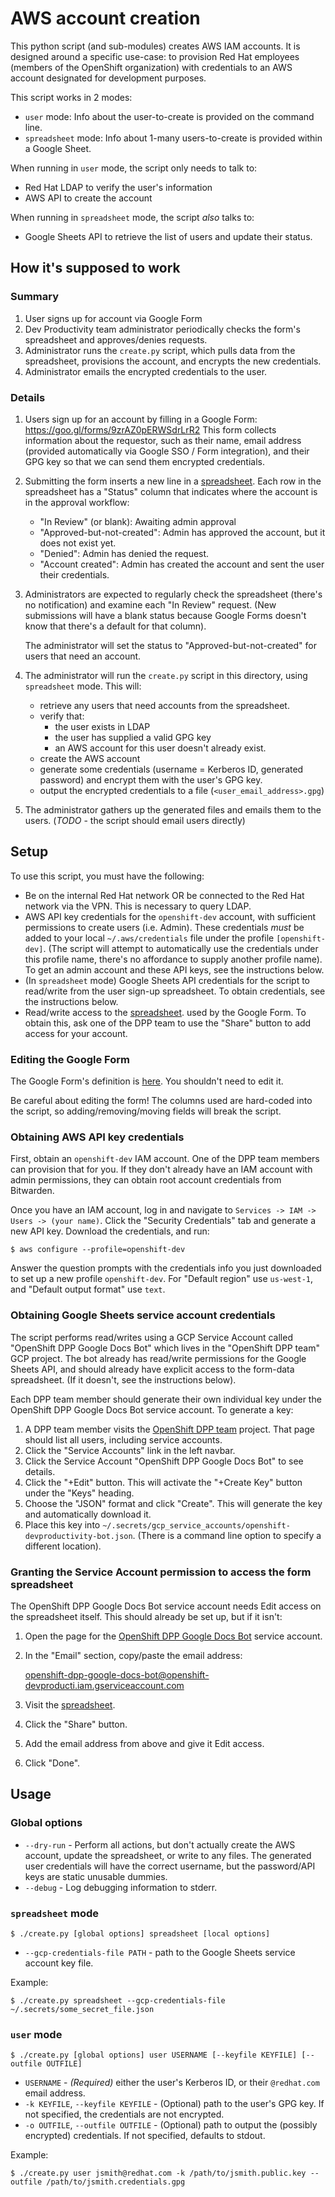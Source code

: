 # AWS account creation

This python script (and sub-modules) creates AWS IAM accounts. It is designed around a specific
use-case: to provision Red Hat employees (members of the OpenShift organization) with credentials
to an AWS account designated for development purposes.

This script works in 2 modes:
* `user` mode: Info about the user-to-create is provided on the command line.
* `spreadsheet` mode: Info about 1-many users-to-create is provided within a Google Sheet.

When running in `user` mode, the script only needs to talk to:
* Red Hat LDAP to verify the user's information
* AWS API to create the account

When running in `spreadsheet` mode, the script *also* talks to:
* Google Sheets API to retrieve the list of users and update their status.

## How it's supposed to work

### Summary
1) User signs up for account via Google Form
2) Dev Productivity team administrator periodically checks the form's spreadsheet
   and approves/denies requests.
3) Administrator runs the `create.py` script, which pulls data from the spreadsheet,
   provisions the account, and encrypts the new credentials.
4) Administrator emails the encrypted credentials to the user.

### Details

1) Users sign up for an account by filling in a Google Form: https://goo.gl/forms/9zrAZ0pERWSdrLrR2
    This form collects information about the requestor, such as their name, email address (provided
    automatically via Google SSO / Form integration), and their GPG key so that we can send them
    encrypted credentials.

2) Submitting the form inserts a new line in a [spreadsheet](https://docs.google.com/spreadsheets/d/1TxlsWyV970ct9EYaPrnSU5Ag7eTKw3Yfi2zfLsfqgxM/edit).
    Each row in the spreadsheet has a "Status" column that indicates where the account is in the
    approval workflow:

    * "In Review" (or blank): Awaiting admin approval
    * "Approved-but-not-created": Admin has approved the account, but it does not exist yet.
    * "Denied": Admin has denied the request.
    * "Account created": Admin has created the account and sent the user their credentials.

3) Administrators are expected to regularly check the spreadsheet (there's no notification) and examine
    each "In Review" request. (New submissions will have a blank status because Google Forms doesn't know
    that there's a default for that column).

    The administrator will set the status to "Approved-but-not-created" for users that need an account.

4) The administrator will run the `create.py` script in this directory, using `spreadsheet` mode. This
    will:
    * retrieve any users that need accounts from the spreadsheet.
    * verify that:
       * the user exists in LDAP
       * the user has supplied a valid GPG key
       * an AWS account for this user doesn't already exist.
    * create the AWS account
    * generate some credentials (username = Kerberos ID, generated password) and
      encrypt them with the user's GPG key.
    * output the encrypted credentials to a file (`<user_email_address>.gpg`)

5) The administrator gathers up the generated files and emails them to the users.
   (*TODO* - the script should email users directly)

## Setup

To use this script, you must have the following:

* Be on the internal Red Hat network OR be connected to the Red Hat network via the VPN. This is necessary to
  query LDAP.
* AWS API key credentials for the `openshift-dev` account, with sufficient permissions to create users (i.e. Admin).
  These credentials *must* be added to your local `~/.aws/credentials` file under the profile `[openshift-dev]`.
  (The script will attempt to automatically use the credentials under this profile name, there's no affordance
  to supply another profile name).
  To get an admin account and these API keys, see the instructions below.
* (In `spreadsheet` mode) Google Sheets API credentials for the script to read/write from the user sign-up
  spreadsheet. To obtain credentials, see the instructions below.
* Read/write access to the [spreadsheet](https://docs.google.com/spreadsheets/d/1TxlsWyV970ct9EYaPrnSU5Ag7eTKw3Yfi2zfLsfqgxM/edit).
  used by the Google Form. To obtain this, ask one of the DPP team to use the "Share" button to add access
  for your account.

### Editing the Google Form

The Google Form's definition is [here](https://docs.google.com/forms/d/1VUHzSYKK4tfGD5l2i1NgXZkDws4zD2fcZC1WRpwIjQc/edit).
You shouldn't need to edit it.

Be careful about editing the form! The columns used are hard-coded into the script, so adding/removing/moving fields
will break the script.

### Obtaining AWS API key credentials

First, obtain an `openshift-dev` IAM account. One of the DPP team members can provision that for you. If they
don't already have an IAM account with admin permissions, they can obtain root account credentials from
Bitwarden.

Once you have an IAM account, log in and navigate to `Services -> IAM -> Users -> (your name)`. Click
the "Security Credentials" tab and generate a new API key. Download the credentials, and run:

    $ aws configure --profile=openshift-dev

Answer the question prompts with the credentials info you just downloaded to set up a new profile
`openshift-dev`. For "Default region" use `us-west-1`, and "Default output format" use `text`.

### Obtaining Google Sheets service account credentials

The script performs read/writes using a GCP Service Account called "OpenShift DPP Google Docs Bot" which
lives in the "OpenShift DPP team" GCP project. The bot already has read/write permissions for the Google
Sheets API, and should already have explicit access to the form-data spreadsheet. (If it doesn't, see the
instructions below).

Each DPP team member should generate their own individual key under the OpenShift DPP Google Docs Bot
service account. To generate a key:

1) A DPP team member visits the [OpenShift DPP team](https://console.developers.google.com/iam-admin/iam?organizationId=54643501348&project=openshift-devproducti)
   project. That page should list all users, including service accounts.
2) Click the "Service Accounts" link in the left navbar.
3) Click the Service Account "OpenShift DPP Google Docs Bot" to see details.
4) Click the "+Edit" button. This will activate the "+Create Key" button under the "Keys" heading.
5) Choose the "JSON" format and click "Create". This will generate the key and automatically download
   it.
6) Place this key into `~/.secrets/gcp_service_accounts/openshift-devproductivity-bot.json`. (There is
   a command line option to specify a different location).

### Granting the Service Account permission to access the form spreadsheet

The OpenShift DPP Google Docs Bot service account needs Edit access on the spreadsheet itself. This
should already be set up, but if it isn't:

1) Open the page for the [OpenShift DPP Google Docs Bot](https://console.developers.google.com/iam-admin/serviceaccounts/details/108644291258280548223?organizationId=54643501348&project=openshift-devproducti)
   service account.
2) In the "Email" section, copy/paste the email address:

    openshift-dpp-google-docs-bot@openshift-devproducti.iam.gserviceaccount.com

3) Visit the [spreadsheet](https://docs.google.com/spreadsheets/d/1TxlsWyV970ct9EYaPrnSU5Ag7eTKw3Yfi2zfLsfqgxM/edit).
4) Click the "Share" button.
5) Add the email address from above and give it Edit access.
6) Click "Done".

## Usage

### Global options

* `--dry-run` - Perform all actions, but don't actually create the AWS account, update the spreadsheet, or write to any files.
  The generated user credentials will have the correct username, but the password/API keys are static unusable dummies.
* `--debug` - Log debugging information to stderr.

### `spreadsheet` mode

    $ ./create.py [global options] spreadsheet [local options]

* `--gcp-credentials-file PATH` - path to the Google Sheets service account key file.

Example:

    $ ./create.py spreadsheet --gcp-credentials-file ~/.secrets/some_secret_file.json

### `user` mode

    $ ./create.py [global options] user USERNAME [--keyfile KEYFILE] [--outfile OUTFILE]

* `USERNAME` - *(Required)* either the user's Kerberos ID, or their `@redhat.com` email address.
* `-k KEYFILE`, `--keyfile KEYFILE` - (Optional) path to the user's GPG key. If not specified, the credentials
  are not encrypted.
* `-o OUTFILE`, `--outfile OUTFILE` - (Optional) path to output the (possibly encrypted) credentials. If not
  specified, defaults to stdout.

Example:

    $ ./create.py user jsmith@redhat.com -k /path/to/jsmith.public.key --outfile /path/to/jsmith.credentials.gpg

